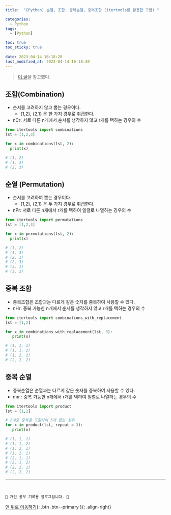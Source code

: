 ```yaml
---
title:  "[Python] 순열, 조합, 중복순열, 중복조합 (itertools를 활용한 구현) "

categories:
  - Python
tags:
  - [Python]

toc: true
toc_sticky: true
 
date: 2023-04-14 16:18:28
last_modified_at: 2023-04-14 16:18:30
---
```


> [이 글](https://velog.io/@falling_star3/%ED%8C%8C%EC%9D%B4%EC%8D%AC-%EC%88%9C%EC%97%B4-%EC%A1%B0%ED%95%A9-%EC%A4%91%EB%B3%B5%EC%88%9C%EC%97%B4-%EC%A4%91%EB%B3%B5%EC%A1%B0%ED%95%A9itertools%EB%A5%BC-%ED%99%9C%EC%9A%A9%ED%95%9C-%EA%B5%AC%ED%98%84)을 참고했다.

## 조합(Combination)
- 순서를 고려하지 않고 뽑는 경우이다.
  - {1,2}, {2,1} 은 한 가지 경우로 취급한다.
- nCr: 서로 다른 n개에서 순서를 생각하지 않고 r개를 택하는 경우의 수

```py
from itertools import combinations
lst = [1,2,3]

for x in combinations(lst, 2):
  print(x)

# (1, 2)
# (1, 3)
# (2, 3)
```

## 순열 (Permutation)
- 순서를 고려하여 뽑는 경우이다.
  - {1,2}, {2,1} 은 두 가지 경우로 취급한다.
- nPr: 서로 다른 n개에서 r개를 택하여 일렬로 나열하는 경우의 수

```py
from itertools import permutations
lst = [1,2,3]

for x in permutations(lst, 2):
  print(x)

# (1, 2)
# (1, 3)
# (2, 1)
# (2, 3)
# (3, 1)
# (3, 2)
```

## 중복 조합
- 중복조합은 조합과는 다르게 같은 숫자를 중복하여 사용할 수 있다.
- nHr: 중복 가능한 n개에서 순서를 생각하지 않고 r개를 택하는 경우의 수

```py
from itertools import combinations_with_replacement
lst = [1,2]

for x in combinations_with_replacement(lst, 3):
   print(x)

# (1, 1, 1)
# (1, 1, 2)
# (1, 2, 2)
# (2, 2, 2)
```

## 중복 순열
- 중복순열은 순열과는 다르게 같은 숫자를 중복하여 사용할 수 있다.
- nπr : 중복 가능한 n개에서 r개를 택하여 일렬로 나열하는 경우의 수

```py
from itertools import product
lst = [1,2]

# 2개중 중복을 포함하여 3개 뽑는 경우
for x in product(lst, repeat = 3):
   print(x)

# (1, 1, 1)
# (1, 1, 2)
# (1, 2, 1)
# (1, 2, 2)
# (2, 1, 1)
# (2, 1, 2)
# (2, 2, 1)
# (2, 2, 2)
```






***
<br>

    💛 개인 공부 기록용 블로그입니다. 👻

[맨 위로 이동하기](#){: .btn .btn--primary }{: .align-right}